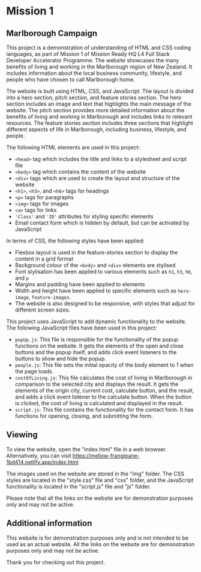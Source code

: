 # Mission 1 

## Marlborough Campaign
This project is a demonstration of understanding of HTML and CSS coding languages, as part of Mission 1 of Mission Ready HQ L4 Full Stack Developer Accelerator Programme. The website showcases the many benefits of living and working in the Marlborough region of New Zealand. It includes information about the local business community, lifestyle, and people who have chosen to call Marlborough home.

The website is built using HTML, CSS, and JavaScript. The layout is divided into a hero section, pitch section, and feature stories section. The hero section includes an image and text that highlights the main message of the website. The pitch section provides more detailed information about the benefits of living and working in Marlborough and includes links to relevant resources. The feature stories section includes three sections that highlight different aspects of life in Marlborough, including business, lifestyle, and people.

The following HTML elements are used in this project:
- `<head>` tag which includes the title and links to a stylesheet and script file
- `<body>` tag which contains the content of the website
- `<div>` tags which are used to create the layout and structure of the website
- `<h1>`, `<h3>`, and `<h6>` tags for headings
- `<p>` tags for paragraphs
- `<img>` tags for images
- `<a>` tags for links
- `'Class'` and `'ID'` attributes for styling specific elements
- Email contact form which is hidden by default, but can be activated by JavaScript

In terms of CSS, the following styles have been applied:
- Flexbox layout is used in the feature-stories section to display the content in a grid format
- Background colour of the `<body>` and `<div>` elements are stylised
- Font stylisation has been applied to various elements such as `h1`, `h3`, `h6`, and `p`
- Margins and padding have been applied to elements
- Width and height have been applied to specific elements such as `hero-image`, `feature-images`.
- The website is also designed to be responsive, with styles that adjust for different screen sizes.

This project uses JavaScript to add dynamic functionality to the website. The following JavaScript files have been used in this project:
- `popUp.js`: This file is responsible for the functionality of the popup functions on the website. It gets the elements of the open and close buttons and the popup itself, and adds click event listeners to the buttons to show and hide the popup.
- `people.js`: This file sets the initial opacity of the body element to 1 when the page loads.
- `costOfLiving.js`: This file calculates the cost of living in Marlborough in comparison to the selected city and displays the result. It gets the elements of the origin city, current cost, calculate button, and the result, and adds a click event listener to the calculate button. When the button is clicked, the cost of living is calculated and displayed in the result.
- `script.js`: This file contains the functionality for the contact form. It has functions for opening, closing, and submitting the form.

## Viewing
To view the website, open the "index.html" file in a web browser.
Alternatively, you can visit https://mellow-frangipane-1bd414.netlify.app/index.html

The images used on the website are stored in the "img" folder. The CSS styles are located in the "style.css" file and "css" folder, and the JavaScript functionality is located in the "script.js" file and "js" folder.

Please note that all the links on the website are for demonstration purposes only and may not be active.

## Additional information
This website is for demonstration purposes only and is not intended to be used as an actual website. All the links on the website are for demonstration purposes only and may not be active.

Thank you for checking out this project.
